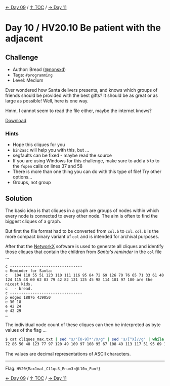 [← Day 09](../day09/) / [↑ TOC](../README.md) / [→ Day 11](../day11/)


# Day 10 / HV20.10 Be patient with the adjacent


## Challenge

<!-- ...10....:...20....:...30....:...40....:...50....:...60....:...70....:. -->
* Author: Bread ([@nonsxd](https://twitter.com/nonsxd))
* Tags:   `#programming`
* Level:  Medium

Ever wondered how Santa delivers presents, and knows which groups of friends
should be provided with the best gifts? It should be as great or as large as
possible! Well, here is one way.

Hmm, I cannot seem to read the file either, maybe the internet knows?

[Download](download.col.b)


### Hints

* Hope this cliques for you
* `bin2asc` will help you with this, but ...
* segfaults can be fixed - maybe read the source
* If you are using Windows for this challenge, make sure to add a `b` to to the 
  `fopen` calls on lines 37 and 58
* There is more than one thing you can do with this type of file! Try other 
  options...
* Groups, not group



## Solution

<!-- ...10....:...20....:...30....:...40....:...50....:...60....:...70....:. -->
The basic idea is that cliques in a graph are groups of nodes within which
every node is connected to every other node. The aim is often to find the
biggest cliques of a graph.

But first the file format had to be converted from `col.b` to `col`. `col.b`
is the more compact binary variant of `col` and is intended for archival
purposes.

After that the [NetworkX] software is used to generate all cliques and identify
those cliques that contain the children from _Santa's reminder_ in the `col`
file …

```
c -------------------------------- 
c Reminder for Santa:
c   104 118 55 51 123 110 111 116 95 84 72 69 126 70 76 65 71 33 61 40 124 115 48 60 62 83 79 42 82 121 125 45 98 114 101 97 100 are the nicest kids.
c   - bread.
c -------------------------------- 
p edges 18876 439050
e 30 18
e 42 24
e 42 29
…
```

[NetworkX]: https://en.wikipedia.org/wiki/NetworkX

The individual node count of these cliques can then be interpreted as byte
values of the flag …

```sh
$ cat cliques_max.txt | sed "s/'[0-9]*'/X/g" | sed 's/[^X]//g' | while read -r line; do echo "$(echo "$line" | wc -c | xargs) - 1 " | bc; done | xxd -p | sed 's/\(..\)/\1/g' | sed 's/0a/20/g' | xxd -p -r
72 86 50 48 123 77 97 120 49 109 97 108 95 67 108 49 113 117 51 95 69 110 117 109 51 114 64 116 49 48 110 95 70 117 110 33 125
```

The values are decimal representations of ASCII characters.

--------------------------------------------------------------------------------

Flag: `HV20{Max1mal_Cl1qu3_Enum3r@t10n_Fun!}`

[← Day 09](../day09/) / [↑ TOC](../README.md) / [→ Day 11](../day11/)
